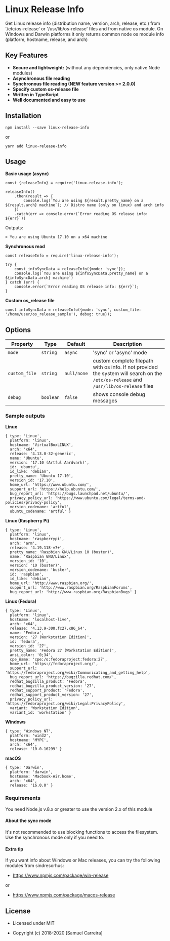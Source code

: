 # Linux Release Info

Get Linux release info (distribution name, version, arch, release, etc.) from '/etc/os-release' or '/usr/lib/os-release' files and from native os module. On Windows and Darwin platforms it only returns common node os module info (platform, hostname, release, and arch)

## Key Features
* **Secure and lightweight:** (without any dependencies, only native Node modules)
* **Asynchronous file reading**
* **Synchronous file reading (NEW feature version >= 2.0.0)**
* **Specify custom os-release file**
* **Written in TypeScript**
* **Well documented and easy to use**

## Installation
```
npm install --save linux-release-info
```
or

```
yarn add linux-release-info
```

## Usage
**Basic usage (async)**
```
const {releaseInfo} = require('linux-release-info');

releaseInfo()
    .then(result => {
        console.log(`You are using ${result.pretty_name} on a ${result.arch} machine`); // Distro name (only on linux) and arch info
    })
    .catch(err => console.error(`Error reading OS release info: ${err}`))
```
Outputs:
```
> You are using Ubuntu 17.10 on a x64 machine
```
**Synchronous read**
```
const releaseInfo = require('linux-release-info');

try {
    const infoSyncData = releaseInfo({mode: 'sync'});
    console.log(`You are using ${infoSyncData.pretty_name} on a ${infoSyncData.arch} machine`)    
} catch (err) {
    console.error(`Error reading OS release info: ${err}`);
}
```
**Custom os_release file**
```
const infoSyncData = releaseInfo({mode: 'sync', custom_file: '/home/user/os_release_sample'), debug: true});
```

## Options
Property         | Type     | Default    | Description
---------------- | -------- | ---------- | ----------------------
`mode`  | `string` | `async`     | 'sync' or 'async' mode
`custom_file`  | `string` | `null/none`     | custom complete filepath with os info. If not provided the system will search on the `/etc/os-release` and `/usr/lib/os-release` files
`debug`  | `boolean` | `false`     | shows console debug messages


### Sample outputs
**Linux**
```
{ type: 'Linux',
  platform: 'linux',
  hostname: 'VirtualBoxLINUX',
  arch: 'x64',
  release: '4.13.0-32-generic',
  name: 'Ubuntu',
  version: '17.10 (Artful Aardvark)',
  id: 'ubuntu',
  id_like: 'debian',
  pretty_name: 'Ubuntu 17.10',
  version_id: '17.10',
  home_url: 'https://www.ubuntu.com/',
  support_url: 'https://help.ubuntu.com/',
  bug_report_url: 'https://bugs.launchpad.net/ubuntu/',
  privacy_policy_url: 'https://www.ubuntu.com/legal/terms-and-policies/privacy-policy',
  version_codename: 'artful',
  ubuntu_codename: 'artful' }
```
**Linux (Raspberry Pi)**
```
{ type: 'Linux',
  platform: 'linux',
  hostname: 'raspberrypi',
  arch: 'arm',
  release: '4.19.118-v7+',
  pretty_name: 'Raspbian GNU/Linux 10 (buster)',
  name: 'Raspbian GNU/Linux',
  version_id: '10',
  version: '10 (buster)',
  version_codename: 'buster',
  id: 'raspbian',
  id_like: 'debian',
  home_url: 'http://www.raspbian.org/',
  support_url: 'http://www.raspbian.org/RaspbianForums',
  bug_report_url: 'http://www.raspbian.org/RaspbianBugs' }
```
**Linux (Fedora)**
```
{ type: 'Linux',
  platform: 'linux',
  hostname: 'localhost-live',
  arch: 'x64',
  release: '4.13.9-300.fc27.x86_64',
  name: 'Fedora',
  version: '27 (Workstation Edition)',
  id: 'fedora',
  version_id: '27',
  pretty_name: 'Fedora 27 (Workstation Edition)',
  ansi_color: '0;34',
  cpe_name: 'cpe:/o:fedoraproject:fedora:27',
  home_url: 'https://fedoraproject.org/',
  support_url: 'https://fedoraproject.org/wiki/Communicating_and_getting_help',
  bug_report_url: 'https://bugzilla.redhat.com/',
  redhat_bugzilla_product: 'Fedora',
  redhat_bugzilla_product_version: '27',
  redhat_support_product: 'Fedora',
  redhat_support_product_version: '27',
  privacy_policy_url: 'https://fedoraproject.org/wiki/Legal:PrivacyPolicy',
  variant: 'Workstation Edition',
  variant_id: 'workstation' }
```
**Windows**
```
{ type: 'Windows_NT',
  platform: 'win32',
  hostname: 'MYPC',
  arch: 'x64',
  release: '10.0.16299' }
```
**macOS**
```
{ type: 'Darwin',
  platform: 'darwin',
  hostname: 'Macbook-Air.home',
  arch: 'x64',
  release: '16.0.0' }
```

### Requirements
You need Node.js v.8.x or greater to use the version 2.x of this module

#### About the sync mode
It's not recommended to use blocking functions to access the filesystem. Use the synchronous mode only if you need to.

#### Extra tip
If you want info about Windows or Mac releases, you can try the following modules from sindresorhus:
- https://www.npmjs.com/package/win-release

or

- https://www.npmjs.com/package/macos-release


## License
- Licensed under MIT

- Copyright (c) 2018-2020 [Samuel Carreira]